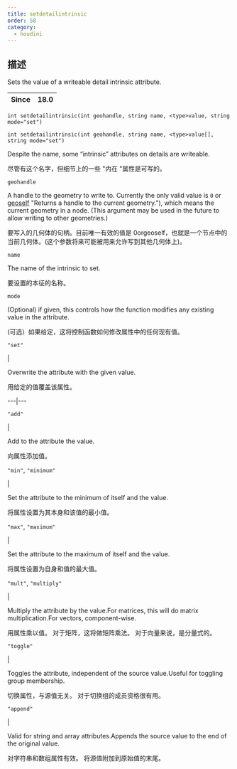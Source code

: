 ```yaml
---
title: setdetailintrinsic
order: 58
category:
  - houdini
---
```

    
## 描述

Sets the value of a writeable detail intrinsic attribute.

| Since | 18.0 |
| ----- | ---- |

`int setdetailintrinsic(int geohandle, string name, <type>value, string mode="set")`

`int setdetailintrinsic(int geohandle, string name, <type>value[], string mode="set")`

Despite the name, some “intrinsic” attributes on details are writeable.

尽管有这个名字，但细节上的一些 "内在 "属性是可写的。

`geohandle`

A handle to the geometry to write to. Currently the only valid value is `0` or
[geoself](geoself.html) "Returns a handle to the current geometry."), which
means the current geometry in a node. (This argument may be used in the future
to allow writing to other geometries.)

要写入的几何体的句柄。目前唯一有效的值是 0orgeoself，也就是一个节点中的当前几何体。(这个参数将来可能被用来允许写到其他几何体上)。

`name`

The name of the intrinsic to set.

要设置的本征的名称。

`mode`

(Optional) if given, this controls how the function modifies any existing
value in the attribute.

(可选）如果给定，这将控制函数如何修改属性中的任何现有值。

`"set"`

|

Overwrite the attribute with the given value.

用给定的值覆盖该属性。

---|---

`"add"`

|

Add to the attribute the value.

向属性添加值。

`"min"`, `"minimum"`

|

Set the attribute to the minimum of itself and the value.

将属性设置为其本身和该值的最小值。

`"max"`, `"maximum"`

|

Set the attribute to the maximum of itself and the value.

将属性设置为自身和值的最大值。

`"mult"`, `"multiply"`

|

Multiply the attribute by the value.For matrices, this will do matrix
multiplication.For vectors, component-wise.

用属性乘以值。 对于矩阵，这将做矩阵乘法。 对于向量来说，是分量式的。

`"toggle"`

|

Toggles the attribute, independent of the source value.Useful for toggling
group membership.

切换属性，与源值无关。 对于切换组的成员资格很有用。

`"append"`

|

Valid for string and array attributes.Appends the source value to the end of
the original value.

对字符串和数组属性有效。 将源值附加到原始值的末尾。
